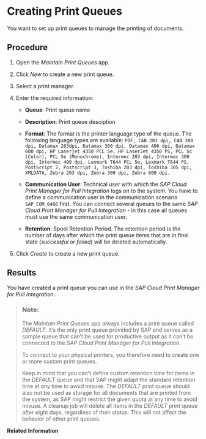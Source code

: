 <!-- loioed3e22de359d4955a51c9164da1315ff -->

# Creating Print Queues

You want to set up print queues to manage the printing of documents.



## Procedure

1.  Open the *Maintain Print Queues* app.

2.  Click *New* to create a new print queue.

3.  Select a print manager.

4.  Enter the required information:

    -   **Queue**: Print queue name

    -   **Description**: Print queue desciption
    -   **Format**: The format is the printer language type of the queue. The following language types are available: `PDF, CAB 203 dpi, CAB 300 dpi, Datamax 203dpi, Datamax 300 dpi, Datamax 406 dpi, Datamax 600 dpi, HP Laserjet 4350 PCL 5e, HP LaserJet 4350 PS, PCL 5c (Color), PCL 5e (Monochrome), Intermec 203 dpi, Intermec 300 dpi, Intermec 400 dpi, Lexmark T644 PCL 5e, Lexmark T644 PS, PostScript 2, Postscript 3, Toshiba 203 dpi, Toshiba 305 dpi, XMLDATA, Zebra 203 dpi, Zebra 300 dpi, Zebra 600 dpi.`
    -   **Communication User**: Technical user with which the *SAP Cloud Print Manager for Pull Integration* logs on to the system. You have to define a communication user in the communication scenario `SAP_COM_0466` first. You can connect several queues to the same *SAP Cloud Print Manager for Pull Integration* - in this case all queues must use the same communication user.
    -   **Retention**: Spool Retention Period. The retention period is the number of days after which the print queue items that are in final state \(*successful* or *failed*\) will be deleted automatically.

5.  Click *Create* to create a new print queue.




<a name="loioed3e22de359d4955a51c9164da1315ff__result_k4w_py1_cjb"/>

## Results

You have created a print queue you can use in the *SAP Cloud Print Manager for Pull Integration*.

> ### Note:  
> The *Maintain Print Queues* app always includes a print queue called *DEFAULT*. It’s the only print queue provided by SAP and serves as a sample queue that can't be used for productive output as it can’t be connected to the *SAP Cloud Print Manager for Pull Integration*.
> 
> To connect to your physical printers, you therefore need to create one or more custom print queues.
> 
> Keep in mind that you can't define custom retention time for items in the *DEFAULT* queue and that SAP might adapt the standard retention time at any time to avoid misuse. The *DEFAULT* print queue should also not be used as storage for all documents that are printed from the system, as SAP might restrict the given quota at any time to avoid misuse. A cleanup job will delete all items in the *DEFAULT* print queue after eight days, regardless of their status. This will not affect the behavior of other print queues.

**Related Information**  


 <?sap-ot O2O class="- topic/link " href="d07a4297e776446e898f2b27532f63c6.xml" text="" desc="" xtrc="link:1" xtrf="file:/home/builder/src/dita-all/jjq1673438782153/loio2080d0faf9d84ce6aa14caa4caa32935_en-US/src/content/localization/en-us/ed3e22de359d4955a51c9164da1315ff.xml" output-class="" current-file="file:/home/builder/tp.net.sf.dita-ot/2.3/plugins/com.elovirta.dita.markdown_1.3.0/xsl/dita2markdownImpl.xsl" ?> 

